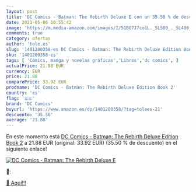 ```yaml
---
layout: post
title: 'DC Comics - Batman: The Rebirth Deluxe E con un 35.50 % de descuento'
date: 2021-05-06 10:55:42
image: 'https://m.media-amazon.com/images/I/51BG7J7co1L._SL500_._SL400_.jpg'
comments: true
category: ofertas
author: 'tole.es'
slug: '1401280358-es DC Comics - Batman: The Rebirth Deluxe Edition Book 2'
sku: '1401280358-es'
tags: [ 'Cómics, manga y novelas gráficas','Libros','dc comics', ]
actualPrice: 21.88 EUR
currency: EUR
price: 21.88
comparePrice: 33.92 EUR
prodname: 'DC Comics - Batman: The Rebirth Deluxe Edition Book 2'
country: 'es'
flag: '🇪🇸'
brand: 'DC Comics'
buyurl: 'https://www.amazon.es/dp/1401280358/?tag=tolees-21'
descuento: '35.50'
average: '21.88'
---
```


En este momento está [DC Comics - Batman: The Rebirth Deluxe Edition Book 2](https://www.amazon.es/dp/1401280358/?tag=tolees-21) a 21.88 EUR (original: 33.92 EUR) (35.50 %  de descuento) en el siguiente enlace!

[![DC Comics - Batman: The Rebirth Deluxe E](https://m.media-amazon.com/images/I/51BG7J7co1L._SL500_._SL400_.jpg)](https://www.amazon.es/dp/1401280358/?tag=tolees-21)

🔎:


[🛒 Aquí!!!](https://www.amazon.es/dp/1401280358/?tag=tolees-21)
